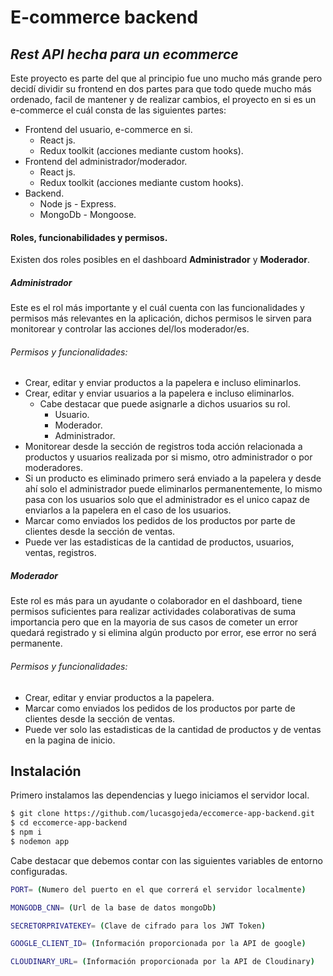 # E-commerce backend
## _Rest API hecha para un ecommerce_

Este proyecto es parte del que al principio fue uno mucho más grande pero decidí dividir su frontend en dos partes para que todo quede mucho más ordenado, facil de mantener y de realizar cambios, el proyecto en si es un e-commerce el cuál consta de las siguientes partes:
- Frontend del usuario, e-commerce en si.
    * React js.
    * Redux toolkit (acciones mediante custom hooks).
- Frontend del administrador/moderador.
    * React js.
    * Redux toolkit (acciones mediante custom hooks).
- Backend.
    * Node js - Express.
    * MongoDb - Mongoose.

#### Roles, funcionabilidades y permisos.

Existen dos roles posibles en el dashboard **Administrador** y **Moderador**.
##### **Administrador**
Este es el rol más importante y el cuál cuenta con las funcionalidades y permisos más relevantes en la aplicación, dichos permisos le sirven para monitorear y controlar las acciones del/los moderador/es.

###### Permisos y funcionalidades:
- Crear, editar y enviar productos a la papelera e incluso eliminarlos.
- Crear, editar y enviar usuarios a la papelera e incluso eliminarlos.
    - Cabe destacar que puede asignarle a dichos usuarios su rol.
        - Usuario.
        - Moderador.
        - Administrador.
- Monitorear desde la sección de registros toda acción relacionada a productos y usuarios realizada por si mismo, otro administrador o por moderadores.
- Si un producto es eliminado primero será enviado a la papelera y desde ahí solo el administrador puede eliminarlos permanentemente, lo mismo pasa con los usuarios solo que el administrador es el unico capaz de enviarlos a la papelera en el caso de los usuarios.
- Marcar como enviados los pedidos de los productos por parte de clientes desde la sección de ventas.
- Puede ver las estadisticas de la cantidad de productos, usuarios, ventas, registros.

##### **Moderador**
Este rol es más para un ayudante o colaborador en el dashboard, tiene permisos suficientes para realizar actividades colaborativas de suma importancia pero que en la mayoria de sus casos de cometer un error quedará registrado y si elimina algún producto por error, ese error no será permanente.

###### Permisos y funcionalidades:
- Crear, editar y enviar productos a la papelera.
- Marcar como enviados los pedidos de los productos por parte de clientes desde la sección de ventas.
- Puede ver solo las estadisticas de la cantidad de productos y de ventas en la pagina de inicio.
## Instalación



Primero instalamos las dependencias y luego iniciamos el servidor local.

```sh
$ git clone https://github.com/lucasgojeda/eccomerce-app-backend.git
$ cd eccomerce-app-backend
$ npm i
$ nodemon app
```

Cabe destacar que debemos contar con las siguientes variables de entorno configuradas.

```sh
PORT= (Numero del puerto en el que correrá el servidor localmente)

MONGODB_CNN= (Url de la base de datos mongoDb)

SECRETORPRIVATEKEY= (Clave de cifrado para los JWT Token)

GOOGLE_CLIENT_ID= (Información proporcionada por la API de google)

CLOUDINARY_URL= (Información proporcionada por la API de Cloudinary)


```
